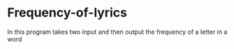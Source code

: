 # Frequency-of-lyrics
In this program takes two input and  then output the frequency of a letter in a word 
